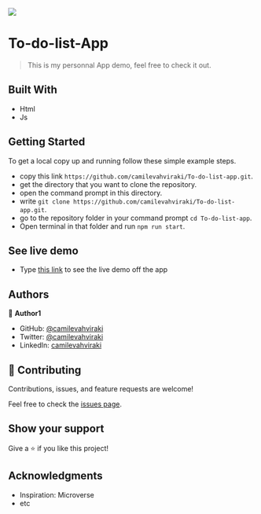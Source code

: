 

![](https://img.shields.io/badge/Microverse-blueviolet)

# To-do-list-App

> This is my personnal App demo, feel free to check it out.


## Built With

- Html
- Js



 ## Getting Started

To get a local copy up and running follow these simple example steps.

- copy this link `https://github.com/camilevahviraki/To-do-list-app.git`.
- get the directory that you want to clone the repository.
- open the command prompt in this directory.
- write `git clone https://github.com/camilevahviraki/To-do-list-app.git`.
- go to the repository folder in your command prompt `cd To-do-list-app`.
- Open terminal in that folder and run `npm run start`.

## See live demo

- Type [this link](https://camilevahviraki.github.io/To-do-list-App-R/) to see the live demo off the app


## Authors

👤 **Author1**

- GitHub: [@camilevahviraki](https://github.com/camilevahviraki)
- Twitter: [@camilevahviraki](https://twitter.com/CamileVahviraki)
- LinkedIn: [camilevahviraki](https://www.linkedin.com/in/camile-vahviraki-8180a6232/)


## 🤝 Contributing

Contributions, issues, and feature requests are welcome!

Feel free to check the [issues page](../../issues/).

## Show your support

Give a ⭐️ if you like this project!

## Acknowledgments

- Inspiration: Microverse
- etc
